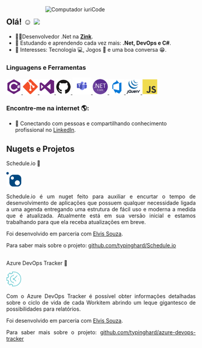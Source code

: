 <img src="https://raw.githubusercontent.com/MicaelliMedeiros/micaellimedeiros/master/image/computer-illustration.png" min-width="350px" max-width="350px" width="400px" align="right" alt="Computador iuriCode">

## Olá! ☺️ <img src="https://raw.githubusercontent.com/iampavangandhi/iampavangandhi/master/gifs/Hi.gif" width="30px"></h2>

- 👨‍💻Desenvolvedor .Net na <a href="https://www.linkedin.com/company/zinkglobal/about/">**Zink**</a>.
- 🌱 Estudando e aprendendo cada vez mais: **.Net, DevOps e C#**.
- 💖 Interesses: Tecnologia 💻, Jogos 👾 e uma boa conversa 😁.

### Linguagens e Ferramentas
<p align="left">
  <a href="https://docs.microsoft.com/en-us/dotnet/csharp/programming-guide/" target="_blank">
    <img
      src="https://github.com/devicons/devicon/blob/master/icons/csharp/csharp-plain.svg"
      alt="C#"
      width="40"
      height="40"
    />
  </a>
  <a href="https://git-scm.com/" target="_blank">
    <img
      src="https://github.com/devicons/devicon/blob/master/icons/git/git-original.svg"
      alt="Git"
      width="40"
      height="40"
    />
  </a>
  <a href="https://visualstudio.microsoft.com/pt-br/downloads/" target="_blank">
    <img
      src="https://github.com/devicons/devicon/blob/master/icons/visualstudio/visualstudio-plain.svg"
      alt="Visual Studio"
      width="40"
      height="40"
    />
  </a>
  <a href="https://github.com/" target="_blank">
    <img
      src="https://github.com/devicons/devicon/blob/master/icons/github/github-original.svg"
      alt="Github"
      width="40"
      height="40"
    />
  </a>
    <a href="https://www.microsoft.com/pt-br/microsoft-teams/group-chat-software" target="_blank">
    <img
      src="Logo/microsoft-teams.png"
      alt="Microsoft Teams"
      width="50"
      height="45"
    />
  </a>
  <a href="https://dotnet.microsoft.com/download" target="_blank">
    <img
      src="Logo/net_core-logo.png"
      alt=".Net Core"
      width="40"
      height="40"
    />
  </a>
  <a href="https://azure.microsoft.com/pt-br/services/devops/" target="_blank">
    <img
      src="Logo/azure-devops.png"
      alt="DevOps"
      width="40"
      height="40"
    />
  </a>
  <a href="https://jquery.com/" target="_blank">
    <img
      src="https://github.com/devicons/devicon/blob/master/icons/jquery/jquery-original-wordmark.svg"
      alt="Jquery"
      width="40"
      height="40"
    />
  </a>
  <a href="https://www.javascript.com/" target="_blank">
    <img
      src="https://github.com/devicons/devicon/blob/master/icons/javascript/javascript-original.svg"
      alt="Javascript"
      width="40"
      height="40"
    />
  </a> 
</p>


### Encontre-me na internet 🌎:

- 💼 Conectando com pessoas e compartilhando conhecimento profissional no <a href="https://www.linkedin.com/in/diego-galante/">LinkedIn</a>.

### <h2>Nugets e Projetos</h2>

<p align="left">
  <p>
    Schedule.io 📅
  </p>
  <a href="https://www.nuget.org/packages/Schedule.io/" target="_blank">
    <img
      src="Logo/nuget-logo.png"
      alt="Schedule.io"
      width="40"
      height="40"
    />
  </a>
  <div align="justify">
   <p> Schedule.io é um nuget feito para auxiliar e encurtar o tempo de desenvolvimento de aplicações que possuem qualquer necessidade ligada a uma agenda entregando uma estrutura de fácil uso e moderna a medida que é atualizada. 
    Atualmente está em sua versão inicial e estamos trabalhando para que ela receba atualizações em breve. </p>
  <p>Foi desenvolvido em parceria com <a href="https://github.com/ElvisCSouza">Elvis Souza</a>. </p>
   <p>Para saber mais sobre o projeto: <a href="https://github.com/typinghard/Schedule.io">github.com/typinghard/Schedule.io</a></p>
  </div>
  
  <h2></h2>
  
   <p>
    Azure DevOps Tracker 🌟
  </p>
  <a href="https://www.nuget.org/packages/AzureDevOpsTracker/" target="_blank">
    <img
      src="Logo/adt_icon.png"
      alt="Azure Devops Tracker"
      width="40"
      height="40"
    />
  </a>
  <div align="justify">
   <p>  
     Com o Azure DevOps Tracker é possível obter informações detalhadas sobre o ciclo de vida de cada Workitem abrindo um leque gigantesco de possibilidades para relatórios. 
   </p>
     
  <p>Foi desenvolvido em parceria com <a href="https://github.com/ElvisCSouza">Elvis Souza</a>. </p>
   <p>Para saber mais sobre o projeto: <a href="https://github.com/typinghard/azure-devops-tracker">github.com/typinghard/azure-devops-tracker</a></p>
  </div>
  
</p>
